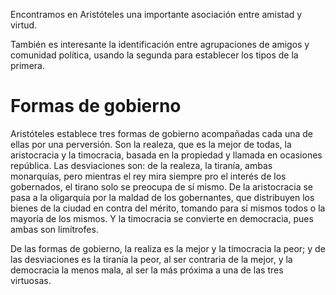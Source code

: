 Encontramos en Aristóteles una importante asociación entre amistad y virtud.

También es interesante la identificación entre agrupaciones de amigos y comunidad política, usando la segunda para establecer los tipos de la primera.

# Formas de gobierno

Aristóteles establece tres formas de gobierno acompañadas cada una de ellas por una perversión. Son la realeza, que es la mejor de todas, la aristocracia y la timocracia, basada en la propiedad y llamada en ocasiones república. Las desviaciones son: de la realeza, la tiranía, ambas monarquías, pero mientras el rey mira siempre pro el interés de los gobernados, el tirano solo se preocupa de sí mismo. De la aristocracia se pasa a la oligarquía por la maldad de los gobernantes, que distribuyen los bienes de la ciudad en contra del mérito, tomando para sí mismos todos o la mayoría de los mismos. Y la timocracia se convierte en democracia, pues ambas son limítrofes.

De las formas de gobierno, la realiza es la mejor y la timocracia la peor; y de las desviaciones es la tiranía la peor, al ser contraria de la mejor, y la democracia la menos mala, al ser la más próxima a una de las tres virtuosas.